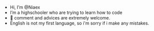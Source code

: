 -  Hi, I’m @Niaex
- I’m a highschooler who are trying to learn how to code
- 🌱 comment and advices are extremely welcome.
- English is not my first language, so i'm sorry if i make any mistakes.
